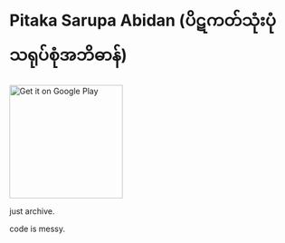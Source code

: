 # Pitaka Sarupa Abidan (ပိဋကတ်သုံးပုံသရုပ်စုံအဘိဓာန်)

<a href='https://play.google.com/store/apps/details?id=mm.pndaza.pitakasarupa'>
  <img alt='Get it on Google Play' src='https://play.google.com/intl/en_us/badges/images/generic/en_badge_web_generic.png' width='200'/>
</a>

just archive.

code is messy.